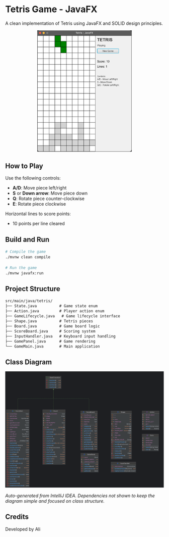# Tetris Game - JavaFX

A clean implementation of Tetris using JavaFX and SOLID design principles.

<div align="center">
  <img src="src/main/resources/assets/appss.png" alt="Tetris Game Screenshot" width="300"/>
</div>

## How to Play

Use the following controls:
- **A/D**: Move piece left/right
- **S** or **Down arrow**: Move piece down
- **Q**: Rotate piece counter-clockwise
- **E**: Rotate piece clockwise

Horizontal lines to score points:
- 10 points per line cleared

## Build and Run

```bash
# Compile the game
./mvnw clean compile

# Run the game
./mvnw javafx:run
```

## Project Structure

```
src/main/java/tetris/
├── State.java          # Game state enum
├── Action.java         # Player action enum  
├── GameLifecycle.java   # Game lifecycle interface
├── Shape.java          # Tetris pieces
├── Board.java          # Game board logic
├── ScoreBoard.java     # Scoring system
├── InputHandler.java   # Keyboard input handling
├── GamePanel.java      # Game rendering
└── GameMain.java       # Main application
```

## Class Diagram

![UML Class Diagram](src/main/resources/assets/UML.png)

*Auto-generated from IntelliJ IDEA. Dependencies not shown to keep the diagram simple and focused on class structure.*

## Credits

Developed by Ali
